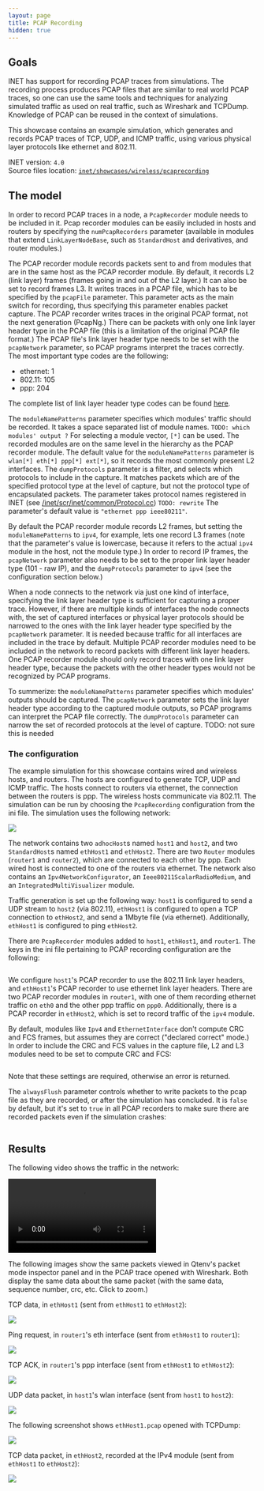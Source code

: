 ```yaml
---
layout: page
title: PCAP Recording
hidden: true
---
```


## Goals

INET has support for recording PCAP traces from simulations. The recording
process produces PCAP files that are similar to real world PCAP traces,
so one can use the same tools and techniques for analyzing simulated traffic as used on real traffic, such as Wireshark and TCPDump. Knowledge of PCAP can be reused in the context of simulations.

This showcase contains an example simulation, which generates and records PCAP traces of TCP, UDP, and ICMP
traffic, using various physical layer protocols like ethernet and 802.11.

INET version: `4.0`<br>
Source files location: <a href="https://github.com/inet-framework/inet-showcases/tree/master/wireless/pcaprecording" target="_blank">`inet/showcases/wireless/pcaprecording`</a>

## The model

In order to record PCAP traces in a node, a `PcapRecorder` module needs to be included in it.
Pcap recorder modules can be easily included in hosts and routers by specifying the `numPcapRecorders` parameter (available in modules that extend `LinkLayerNodeBase`, such as  `StandardHost` and derivatives, and router modules.)

The PCAP recorder module records packets sent to and from modules that are in the same host as the PCAP recorder module. By default, it records L2 (link layer) frames (frames going in and out of the L2 layer.) It can also be set to record frames L3. It writes traces in a PCAP file, which has to be specified by the `pcapFile` parameter.
This parameter acts as the main switch for recording, thus specifying this parameter enables packet capture. <!--The pcap recorder module also creates TCPDump-like output on the module log, if the `verbose` parameter is set to `true`. TODO: enable when its working-->
The PCAP recorder writes traces in the original PCAP format, not the next generation (PcapNg.)
There can be packets with only one link layer header type in the PCAP file (this is a limitation of the original PCAP file format.)
The PCAP file's link layer header type needs to be set with the `pcapNetwork` parameter, so PCAP programs interpret the traces correctly. The most important type codes are the following:

- ethernet: 1
- 802.11: 105
- ppp: 204

The complete list of link layer header type codes can be found <a href="http://www.tcpdump.org/linktypes.html" target="_blank">here</a>.

The `moduleNamePatterns` parameter specifies which modules' traffic should be recorded. It takes a space separated list of module names. `TODO: which modules' output ?`
For selecting a module vector, `[*]` can be used. The recorded modules are on the same level in the hierarchy as the PCAP recorder module. The default value for the `moduleNamePatterns` parameter is `wlan[*] eth[*] ppp[*] ext[*]`, so it records the most commonly present L2 interfaces.
The `dumpProtocols` parameter is a filter, and selects which protocols to include in the capture.
It matches packets which are of the specified protocol type at the level of capture, but not the protocol type of encapsulated packets. The parameter takes protocol names registered in INET (see <a href="https://github.com/inet-framework/inet/blob/master/src/inet/common/Protocol.cc" target="_blank">/inet/scr/inet/common/Protocol.cc</a>) `TODO: rewrite`
The parameter's default value is `"ethernet ppp ieee80211"`.

By default the PCAP recorder module records L2 frames, but setting the `moduleNamePatterns` to `ipv4`, for example, lets one record L3 frames (note that the parameter's value is lowercase, because it refers to the actual `ipv4` module in the host, not the module type.) In order to record IP frames, the `pcapNetwork` parameter also needs to be set to the proper link layer header type (101 - raw IP), and the `dumpProtocols` parameter to `ipv4` (see the configuration section below.)

When a node connects to the network via just one kind of interface, specifying the link layer header type is sufficient for capturing a proper trace. However, if there are multiple kinds of interfaces the node connects with, the set of captured interfaces or physical layer protocols should be narrowed to the ones with the link layer header type specified by the `pcapNetwork` parameter. It is needed because traffic for all interfaces are included in the trace by default.
Multiple PCAP recorder modules need to be included in the network to record packets with different link layer headers. One PCAP recorder module should only record traces with one link layer header type, because the packets with the other header types would not be recognized by PCAP programs.

To summerize: the `moduleNamePatterns` parameter specifies which modules' outputs should be captured.
The `pcapNetwork` parameter sets the link layer header type according to the captured module outputs, so PCAP programs can interpret the PCAP file correctly. The `dumpProtocols` parameter can narrow the set of recorded protocols at the level of capture. TODO: not sure this is needed

### The configuration

The example simulation for this showcase contains wired and wireless hosts, and routers.
The hosts are configured to generate TCP, UDP and ICMP traffic. The hosts connect to routers
via ethernet, the connection between the routers is ppp. The wireless hosts communicate via 802.11.
The simulation can be run by choosing the `PcapRecording` configuration from the ini file.
The simulation uses the following network:

<img class="screen" src="network2.png">

The network contains two `adhocHost`s named `host1` and `host2`, and two `StandardHost`s named `ethHost1` and `ethHost2`. There are two `Router` modules (`router1` and `router2`), which are connected to each other by ppp. Each wired host is connected to one of the routers via ethernet.
The network also contains an `Ipv4NetworkConfigurator`, an `Ieee80211ScalarRadioMedium`, and an `IntegratedMultiVisualizer` module.

Traffic generation is set up the following way: `host1` is configured to send a UDP stream to `host2` (via 802.11), `ethHost1` is configured to open a TCP connection to `ethHost2`, and send a 1Mbyte file (via ethernet). Additionally, `ethHost1` is configured to ping `ethHost2`.

There are `PcapRecorder` modules added to `host1`, `ethHost1`, and `router1`. The keys in the ini file pertaining to PCAP recording configuration are the following:

<p>
<pre class="include" src="omnetpp.ini" from="host1.numPcapRecorders" until="verbose"></pre>
</p>

We configure `host1`'s PCAP recorder to use the 802.11 link layer headers, and `ethHost1`'s PCAP recorder to use ethernet link layer headers. There are two PCAP recorder modules in `router1`, with one of them recording ethernet traffic on `eth0` and the other ppp traffic on `ppp0`.
Additionally, there is a PCAP recorder in `ethHost2`, which is set to record traffic of the `ipv4` module.

By default, modules like `Ipv4` and `EthernetInterface` don't compute CRC and FCS frames, but assumes they are correct ("declared correct" mode.) In order to include the CRC and FCS values in the capture file, L2 and L3 modules need to be set to compute CRC and FCS:

<p>
<pre class="include" src="omnetpp.ini" from="crcMode" upto="fcsMode"></pre>
</p>

Note that these settings are required, otherwise an error is returned.

The `alwaysFlush` parameter controls whether to write packets to the pcap file as they are recorded, or after the simulation has concluded. It is `false` by default, but it's set to `true` in all PCAP recorders to make sure there are recorded packets even if the simulation crashes:

<p>
<pre class="include" src="omnetpp.ini" from="alwaysFlush" until=" "></pre>
</p>

## Results

The following video shows the traffic in the network:

<p>
<video autoplay loop controls src="pcap1.mp4" onclick="this.paused ? this.play() : this.pause();"></video>
<!--internal video recording, playback speed 1, no animation speed, run until first sendTimer (t=0.002), step, stop at about 10.5 seconds simulation time-->
</p>

The following images show the same packets viewed in Qtenv's packet mode inspector panel and in the PCAP trace opened with Wireshark. Both display the same data about the same packet (with the same data, sequence number, crc, etc. Click to zoom.)

TCP data, in `ethHost1` (sent from `ethHost1` to `ethHost2`):

<img class="screen" src="ethHost9.png" onclick="imageFullSizeZoom(this);" style="cursor:zoom-in">

Ping request, in `router1`'s eth interface (sent from `ethHost1` to `router1`):

<img class="screen" src="routerEth2_2.png" onclick="imageFullSizeZoom(this);" style="cursor:zoom-in">

TCP ACK, in `router1`'s ppp interface (sent from `ethHost1` to `ethHost2`):

<img class="screen" src="routerPPP3.png" onclick="imageFullSizeZoom(this);" style="cursor:zoom-in">

UDP data packet, in `host1`'s wlan interface (sent from `host1` to `host2`):

<img class="screen" src="wifi5.png" onclick="imageFullSizeZoom(this);" style="cursor:zoom-in">

The following screenshot shows `ethHost1.pcap` opened with TCPDump:

<img class="screen" src="tcpdump.png" onclick="imageFullSizeZoom(this);" style="cursor:zoom-in">

TCP data packet, in `ethHost2`, recorded at the IPv4 module (sent from `ethHost1` to `ethHost2`):

<img class="screen" src="rawip.png" onclick="imageFullSizeZoom(this);" style="cursor:zoom-in">
